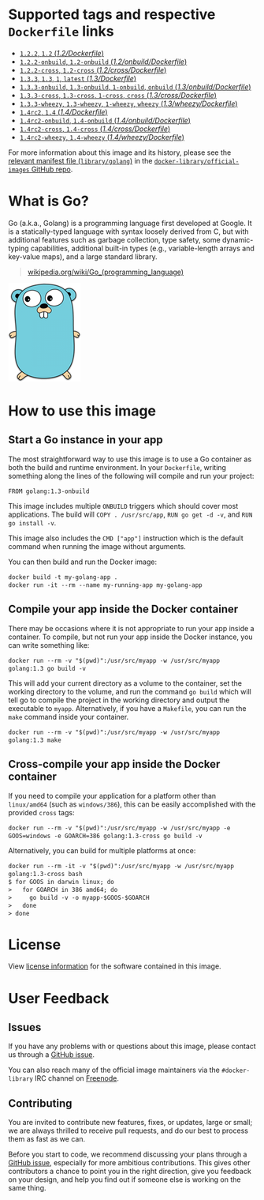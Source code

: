 # Supported tags and respective `Dockerfile` links

- [`1.2.2`, `1.2` (*1.2/Dockerfile*)](https://github.com/docker-library/golang/blob/b13bdad8632705cd56f887ffe7320076b1b56754/1.2/Dockerfile)
- [`1.2.2-onbuild`, `1.2-onbuild` (*1.2/onbuild/Dockerfile*)](https://github.com/docker-library/golang/blob/4d4b14164e50c089a09b9364697749dc7f764824/1.2/onbuild/Dockerfile)
- [`1.2.2-cross`, `1.2-cross` (*1.2/cross/Dockerfile*)](https://github.com/docker-library/golang/blob/acc4ed5ba8dfad17bd484ac858950bc6a6f9acde/1.2/cross/Dockerfile)
- [`1.3.3`, `1.3`, `1`, `latest` (*1.3/Dockerfile*)](https://github.com/docker-library/golang/blob/b13bdad8632705cd56f887ffe7320076b1b56754/1.3/Dockerfile)
- [`1.3.3-onbuild`, `1.3-onbuild`, `1-onbuild`, `onbuild` (*1.3/onbuild/Dockerfile*)](https://github.com/docker-library/golang/blob/4d4b14164e50c089a09b9364697749dc7f764824/1.3/onbuild/Dockerfile)
- [`1.3.3-cross`, `1.3-cross`, `1-cross`, `cross` (*1.3/cross/Dockerfile*)](https://github.com/docker-library/golang/blob/acc4ed5ba8dfad17bd484ac858950bc6a6f9acde/1.3/cross/Dockerfile)
- [`1.3.3-wheezy`, `1.3-wheezy`, `1-wheezy`, `wheezy` (*1.3/wheezy/Dockerfile*)](https://github.com/docker-library/golang/blob/b13bdad8632705cd56f887ffe7320076b1b56754/1.3/wheezy/Dockerfile)
- [`1.4rc2`, `1.4` (*1.4/Dockerfile*)](https://github.com/docker-library/golang/blob/ebb35315f1b0a48eb17eb9f17a7bd66132fd8813/1.4/Dockerfile)
- [`1.4rc2-onbuild`, `1.4-onbuild` (*1.4/onbuild/Dockerfile*)](https://github.com/docker-library/golang/blob/ebb35315f1b0a48eb17eb9f17a7bd66132fd8813/1.4/onbuild/Dockerfile)
- [`1.4rc2-cross`, `1.4-cross` (*1.4/cross/Dockerfile*)](https://github.com/docker-library/golang/blob/ebb35315f1b0a48eb17eb9f17a7bd66132fd8813/1.4/cross/Dockerfile)
- [`1.4rc2-wheezy`, `1.4-wheezy` (*1.4/wheezy/Dockerfile*)](https://github.com/docker-library/golang/blob/ebb35315f1b0a48eb17eb9f17a7bd66132fd8813/1.4/wheezy/Dockerfile)

For more information about this image and its history, please see the [relevant
manifest file
(`library/golang`)](https://github.com/docker-library/official-images/blob/master/library/golang)
in the [`docker-library/official-images` GitHub
repo](https://github.com/docker-library/official-images).

# What is Go?

Go (a.k.a., Golang) is a programming language first developed at Google. It is a
statically-typed language with syntax loosely derived from C, but with
additional features such as garbage collection, type safety, some dynamic-typing
capabilities, additional built-in types (e.g., variable-length arrays and
key-value maps), and a large standard library.

> [wikipedia.org/wiki/Go_(programming_language)](http://en.wikipedia.org/wiki/Go_(programming_language))

![logo](https://raw.githubusercontent.com/docker-library/docs/master/golang/logo.png)

# How to use this image

## Start a Go instance in your app

The most straightforward way to use this image is to use a Go container as both
the build and runtime environment. In your `Dockerfile`, writing something along
the lines of the following will compile and run your project:

    FROM golang:1.3-onbuild

This image includes multiple `ONBUILD` triggers which should cover most
applications. The build will `COPY . /usr/src/app`, `RUN go get -d -v`, and `RUN
go install -v`.

This image also includes the `CMD ["app"]` instruction which is the default command
when running the image without arguments.

You can then build and run the Docker image:

    docker build -t my-golang-app .
    docker run -it --rm --name my-running-app my-golang-app

## Compile your app inside the Docker container

There may be occasions where it is not appropriate to run your app inside a
container. To compile, but not run your app inside the Docker instance, you can
write something like:

    docker run --rm -v "$(pwd)":/usr/src/myapp -w /usr/src/myapp golang:1.3 go build -v

This will add your current directory as a volume to the container, set the
working directory to the volume, and run the command `go build` which will tell
go to compile the project in the working directory and output the executable to
`myapp`. Alternatively, if you have a `Makefile`, you can run the `make` command
inside your container.

    docker run --rm -v "$(pwd)":/usr/src/myapp -w /usr/src/myapp golang:1.3 make

## Cross-compile your app inside the Docker container

If you need to compile your application for a platform other than `linux/amd64`
(such as `windows/386`), this can be easily accomplished with the provided
`cross` tags:

    docker run --rm -v "$(pwd)":/usr/src/myapp -w /usr/src/myapp -e GOOS=windows -e GOARCH=386 golang:1.3-cross go build -v

Alternatively, you can build for multiple platforms at once:

    docker run --rm -it -v "$(pwd)":/usr/src/myapp -w /usr/src/myapp golang:1.3-cross bash
    $ for GOOS in darwin linux; do
    >   for GOARCH in 386 amd64; do
    >     go build -v -o myapp-$GOOS-$GOARCH
    >   done
    > done

# License

View [license information](http://golang.org/LICENSE)
for the software contained in this image.

# User Feedback

## Issues

If you have any problems with or questions about this image, please contact us
 through a [GitHub issue](https://github.com/docker-library/golang/issues).

You can also reach many of the official image maintainers via the
`#docker-library` IRC channel on [Freenode](https://freenode.net).

## Contributing

You are invited to contribute new features, fixes, or updates, large or small;
we are always thrilled to receive pull requests, and do our best to process them
as fast as we can.

Before you start to code, we recommend discussing your plans 
through a [GitHub issue](https://github.com/docker-library/golang/issues), especially for more ambitious
contributions. This gives other contributors a chance to point you in the right
direction, give you feedback on your design, and help you find out if someone
else is working on the same thing.
